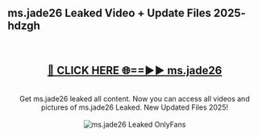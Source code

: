 <h2>ms.jade26 Leaked Video + Update Files 2025- hdzgh</h2>
<br>
<div align="center">
<h2><a href="https://libra.edu.pl?ms.jade26" rel="nofollow">🔴 CLICK HERE 🌐==►► ms.jade26</a></h2>
<br>
Get ms.jade26 leaked all content. Now you can access all videos and pictures of ms.jade26 Leaked. New Updated Files 2025!
<br>
<br>
<a href="https://libra.edu.pl?ms.jade26" rel="nofollow" data-target="animated-image.originalLink"><img src="https://i.ibb.co.com/WyWwxjT/player-gif2.gif" alt="ms.jade26 Leaked OnlyFans" style="max-width: 100%; display: inline-block;" data-target="animated-image.originalImage"></a>
</div>
<br>